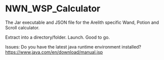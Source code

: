 # NWN_WSP_Calculator
The Jar executable and JSON file for the Arelith specific Wand, Potion and Scroll calculator.


Extract into a directory/folder.
Launch.
Good to go.

Issues:
Do you have the latest java runtime environment installed?
https://www.java.com/en/download/manual.jsp
